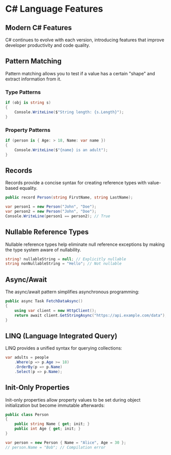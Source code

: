 # C# Language Features

## Modern C# Features

C# continues to evolve with each version, introducing features that improve developer productivity and code quality.

## Pattern Matching

Pattern matching allows you to test if a value has a certain "shape" and extract information from it.

### Type Patterns

```csharp
if (obj is string s)
{
    Console.WriteLine($"String length: {s.Length}");
}
```

### Property Patterns

```csharp
if (person is { Age: > 18, Name: var name })
{
    Console.WriteLine($"{name} is an adult");
}
```

## Records

Records provide a concise syntax for creating reference types with value-based equality.

```csharp
public record Person(string FirstName, string LastName);

var person1 = new Person("John", "Doe");
var person2 = new Person("John", "Doe");
Console.WriteLine(person1 == person2); // True
```

## Nullable Reference Types

Nullable reference types help eliminate null reference exceptions by making the type system aware of nullability.

```csharp
string? nullableString = null; // Explicitly nullable
string nonNullableString = "Hello"; // Not nullable
```

## Async/Await

The async/await pattern simplifies asynchronous programming:

```csharp
public async Task FetchDataAsync()
{
    using var client = new HttpClient();
    return await client.GetStringAsync("https://api.example.com/data");
}
```

## LINQ (Language Integrated Query)

LINQ provides a unified syntax for querying collections:

```csharp
var adults = people
    .Where(p => p.Age >= 18)
    .OrderBy(p => p.Name)
    .Select(p => p.Name);
```

## Init-Only Properties

Init-only properties allow property values to be set during object initialization but become immutable afterwards:

```csharp
public class Person
{
    public string Name { get; init; }
    public int Age { get; init; }
}

var person = new Person { Name = "Alice", Age = 30 };
// person.Name = "Bob"; // Compilation error
```